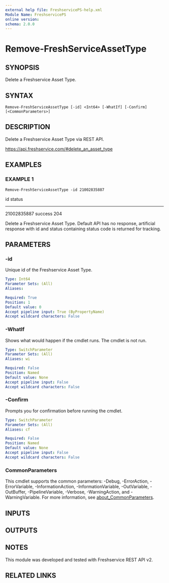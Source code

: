 ```yaml
---
external help file: FreshservicePS-help.xml
Module Name: FreshservicePS
online version:
schema: 2.0.0
---
```


# Remove-FreshServiceAssetType

## SYNOPSIS
Delete a Freshservice Asset Type.

## SYNTAX

```
Remove-FreshServiceAssetType [-id] <Int64> [-WhatIf] [-Confirm] [<CommonParameters>]
```

## DESCRIPTION
Delete a Freshservice Asset Type via REST API.

https://api.freshservice.com/#delete_an_asset_type

## EXAMPLES

### EXAMPLE 1
```
Remove-FreshServiceAssetType -id 21002835887
```

id status
-- ------
21002835887 success 204

Delete a Freshservice Asset Type.
Default API has no response, artificial response with id and status containing
status code is returned for tracking.

## PARAMETERS

### -id
Unique id of the Freshservice Asset Type.

```yaml
Type: Int64
Parameter Sets: (All)
Aliases:

Required: True
Position: 1
Default value: 0
Accept pipeline input: True (ByPropertyName)
Accept wildcard characters: False
```

### -WhatIf
Shows what would happen if the cmdlet runs.
The cmdlet is not run.

```yaml
Type: SwitchParameter
Parameter Sets: (All)
Aliases: wi

Required: False
Position: Named
Default value: None
Accept pipeline input: False
Accept wildcard characters: False
```

### -Confirm
Prompts you for confirmation before running the cmdlet.

```yaml
Type: SwitchParameter
Parameter Sets: (All)
Aliases: cf

Required: False
Position: Named
Default value: None
Accept pipeline input: False
Accept wildcard characters: False
```

### CommonParameters
This cmdlet supports the common parameters: -Debug, -ErrorAction, -ErrorVariable, -InformationAction, -InformationVariable, -OutVariable, -OutBuffer, -PipelineVariable, -Verbose, -WarningAction, and -WarningVariable. For more information, see [about_CommonParameters](http://go.microsoft.com/fwlink/?LinkID=113216).

## INPUTS

## OUTPUTS

## NOTES
This module was developed and tested with Freshservice REST API v2.

## RELATED LINKS
